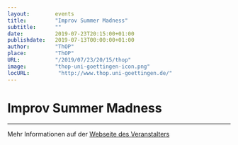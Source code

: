```yaml
---
layout:        events
title:         "Improv Summer Madness"
subtitle:      ""
date:          2019-07-23T20:15:00+01:00
publishdate:   2019-07-13T00:00:00+01:00
author:        "ThOP"
place:         "ThOP"
URL:           "/2019/07/23/20/15/thop"
image:         "thop-uni-goettingen-icon.png"
locURL:         "http://www.thop.uni-goettingen.de/"
---
```


Improv Summer Madness
===========


-----------



Mehr Informationen auf der [Webseite des Veranstalters](http://www.thop.uni-goettingen.de/)
